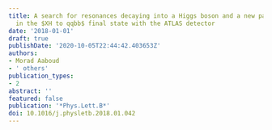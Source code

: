 ```yaml
---
title: A search for resonances decaying into a Higgs boson and a new particle $X$
  in the $XH to qqbb$ final state with the ATLAS detector
date: '2018-01-01'
draft: true
publishDate: '2020-10-05T22:44:42.403653Z'
authors:
- Morad Aaboud
- ' others'
publication_types:
- 2
abstract: ''
featured: false
publication: '*Phys.Lett.B*'
doi: 10.1016/j.physletb.2018.01.042
---
```


